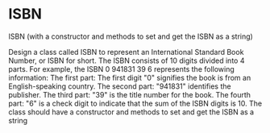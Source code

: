 # ISBN
ISBN (with a constructor and methods to set and get the ISBN as a string)

Design a class called ISBN to represent an International Standard Book Number, or ISBN for short. The ISBN consists of 10 digits divided into 4 parts. For example, the ISBN 0 941831 39 6 represents the following information: The first part: The first digit "0" signifies the book is from an English-speaking country. The second part: "941831" identifies the publisher. The third part: "39" is the title number for the book. The fourth part: "6" is a check digit to indicate that the sum of the ISBN digits is 10. The class should have a constructor and methods to set and get the ISBN as a string
